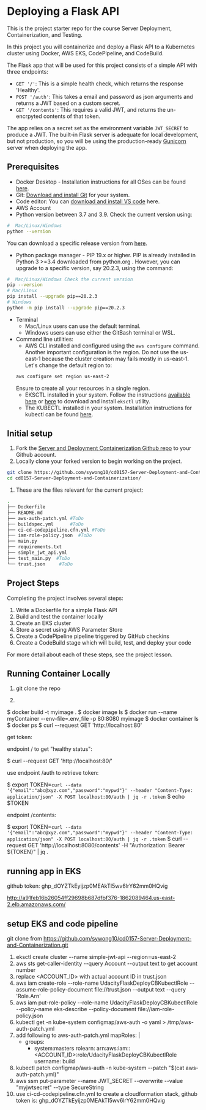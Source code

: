 # Deploying a Flask API

This is the project starter repo for the course Server Deployment, Containerization, and Testing.

In this project you will containerize and deploy a Flask API to a Kubernetes cluster using Docker, AWS EKS, CodePipeline, and CodeBuild.

The Flask app that will be used for this project consists of a simple API with three endpoints:

- `GET '/'`: This is a simple health check, which returns the response 'Healthy'. 
- `POST '/auth'`: This takes a email and password as json arguments and returns a JWT based on a custom secret.
- `GET '/contents'`: This requires a valid JWT, and returns the un-encrpyted contents of that token. 

The app relies on a secret set as the environment variable `JWT_SECRET` to produce a JWT. The built-in Flask server is adequate for local development, but not production, so you will be using the production-ready [Gunicorn](https://gunicorn.org/) server when deploying the app.



## Prerequisites

* Docker Desktop - Installation instructions for all OSes can be found <a href="https://docs.docker.com/install/" target="_blank">here</a>.
* Git: <a href="https://git-scm.com/downloads" target="_blank">Download and install Git</a> for your system. 
* Code editor: You can <a href="https://code.visualstudio.com/download" target="_blank">download and install VS code</a> here.
* AWS Account
* Python version between 3.7 and 3.9. Check the current version using:
```bash
#  Mac/Linux/Windows 
python --version
```
You can download a specific release version from <a href="https://www.python.org/downloads/" target="_blank">here</a>.

* Python package manager - PIP 19.x or higher. PIP is already installed in Python 3 >=3.4 downloaded from python.org . However, you can upgrade to a specific version, say 20.2.3, using the command:
```bash
#  Mac/Linux/Windows Check the current version
pip --version
# Mac/Linux
pip install --upgrade pip==20.2.3
# Windows
python -m pip install --upgrade pip==20.2.3
```
* Terminal
   * Mac/Linux users can use the default terminal.
   * Windows users can use either the GitBash terminal or WSL. 
* Command line utilities:
  * AWS CLI installed and configured using the `aws configure` command. Another important configuration is the region. Do not use the us-east-1 because the cluster creation may fails mostly in us-east-1. Let's change the default region to:
  ```bash
  aws configure set region us-east-2  
  ```
  Ensure to create all your resources in a single region. 
  * EKSCTL installed in your system. Follow the instructions [available here](https://docs.aws.amazon.com/eks/latest/userguide/eksctl.html#installing-eksctl) or <a href="https://eksctl.io/introduction/#installation" target="_blank">here</a> to download and install `eksctl` utility. 
  * The KUBECTL installed in your system. Installation instructions for kubectl can be found <a href="https://kubernetes.io/docs/tasks/tools/install-kubectl/" target="_blank">here</a>. 


## Initial setup

1. Fork the <a href="https://github.com/udacity/cd0157-Server-Deployment-and-Containerization" target="_blank">Server and Deployment Containerization Github repo</a> to your Github account.
1. Locally clone your forked version to begin working on the project.
```bash
git clone https://github.com/sywong10/cd0157-Server-Deployment-and-Containerization.git
cd cd0157-Server-Deployment-and-Containerization/
```
1. These are the files relevant for the current project:
```bash
.
├── Dockerfile 
├── README.md
├── aws-auth-patch.yml #ToDo
├── buildspec.yml      #ToDo
├── ci-cd-codepipeline.cfn.yml #ToDo
├── iam-role-policy.json  #ToDo
├── main.py
├── requirements.txt
├── simple_jwt_api.yml
├── test_main.py  #ToDo
└── trust.json     #ToDo 
```

     
## Project Steps

Completing the project involves several steps:

1. Write a Dockerfile for a simple Flask API
2. Build and test the container locally
3. Create an EKS cluster
4. Store a secret using AWS Parameter Store
5. Create a CodePipeline pipeline triggered by GitHub checkins
6. Create a CodeBuild stage which will build, test, and deploy your code

For more detail about each of these steps, see the project lesson.



## Running Container Locally

1. git clone the repo

2. 
$ docker build -t myimage .
$ docker image ls
$ docker run --name myContainer --env-file=.env_file -p 80:8080 myimage
$ docker container ls
$ docker ps
$ curl --request GET 'http://localhost:80'


get token:

endpoint / to get "healthy status":

$ curl --request GET 'http://localhost:80/'

use endpoint /auth to retrieve token:

$ export TOKEN=`curl --data '{"email":"abc@xyz.com","password":"mypwd"}' --header "Content-Type: application/json" -X POST localhost:80/auth | jq -r .token`
$ echo $TOKEN

endpoint /contents:

$ export TOKEN=`curl --data '{"email":"abc@xyz.com","password":"mypwd"}' --header "Content-Type: application/json" -X POST localhost:80/auth | jq -r .token`
$ curl --request GET 'http://localhost:8080/contents' -H "Authorization: Bearer ${TOKEN}" | jq .



## running app in EKS

github token: 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

http://a91feb16b26054ff29698b687dfbf376-1862089464.us-east-2.elb.amazonaws.com/


## setup EKS and code pipeline

git clone from https://github.com/sywong10/cd0157-Server-Deployment-and-Containerization.git

1. eksctl create cluster --name simple-jwt-api --region=us-east-2
2. aws sts get-caller-identity --query Account --output text    to get account number
3. replace <ACCOUNT_ID> with actual account ID in trust.json
4. aws iam create-role --role-name UdacityFlaskDeployCBKubectlRole --assume-role-policy-document file://trust.json --output text --query 'Role.Arn'
5. aws iam put-role-policy --role-name UdacityFlaskDeployCBKubectlRole --policy-name eks-describe --policy-document file://iam-role-policy.json
6. kubectl get -n kube-system configmap/aws-auth -o yaml > /tmp/aws-auth-patch.yml
7. add following to aws-auth-patch.yml
   mapRoles: |
   - groups:
     - system:masters
     rolearn: arn:aws:iam::<ACCOUNT_ID>:role/UdacityFlaskDeployCBKubectlRole
     username: build   
8. kubectl patch configmap/aws-auth -n kube-system --patch "$(cat aws-auth-patch.yml)"
9. aws ssm put-parameter --name JWT_SECRET --overwrite --value "myjwtsecret" --type SecureString
10. use ci-cd-codepipeline.cfn.yml to create a cloudformation stack, github token is: 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



